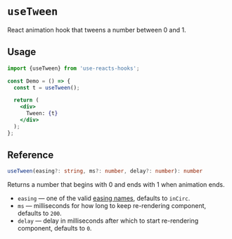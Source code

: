 # `useTween`

React animation hook that tweens a number between 0 and 1.


## Usage

```jsx
import {useTween} from 'use-reacts-hooks';

const Demo = () => {
  const t = useTween();

  return (
    <div>
      Tween: {t}
    </div>
  );
};
```

## Reference

```ts
useTween(easing?: string, ms?: number, delay?: number): number
```

Returns a number that begins with 0 and ends with 1 when animation ends.

- `easing` &mdash; one of the valid [easing names](https://github.com/SamerKK0/ts-easing/blob/master/src/index.ts), defaults to `inCirc`.
- `ms` &mdash; milliseconds for how long to keep re-rendering component, defaults to `200`.
- `delay` &mdash; delay in milliseconds after which to start re-rendering component, defaults to `0`.
